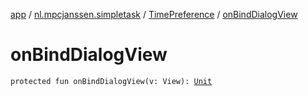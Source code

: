 [app](../../index.md) / [nl.mpcjanssen.simpletask](../index.md) / [TimePreference](index.md) / [onBindDialogView](.)

# onBindDialogView

`protected fun onBindDialogView(v: View): `[`Unit`](https://kotlinlang.org/api/latest/jvm/stdlib/kotlin/-unit/index.html)